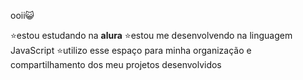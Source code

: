 ooii😺

⭐estou estudando na **alura**
⭐estou me desenvolvendo na linguagem JavaScript
⭐utilizo esse espaço para minha organização e compartilhamento dos meu projetos desenvolvidos
